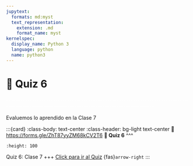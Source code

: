 ```yaml
---
jupytext:
  formats: md:myst
  text_representation:
    extension: .md
    format_name: myst
kernelspec:
  display_name: Python 3
  language: python
  name: python3
---
```


# 🔨 Quiz 6

<div>
    <p style="color:white">---------------------------------------------------------------------------------------------------------------------------------------------</p>
</div>

Evaluemos lo aprendido en la Clase 7

:::{card}
:class-body: text-center
:class-header: bg-light text-center
:link: https://forms.gle/ZhT87yyZM68kCV2T6
**💬 Quiz 6**
^^^
```{image} https://upload.wikimedia.org/wikipedia/commons/thumb/c/c2/Google_Forms_logo_%282014-2020%29.svg/1489px-Google_Forms_logo_%282014-2020%29.svg.png
:height: 100
```

Quiz 6: Clase 7
+++
[Click para ir al Quiz](https://forms.gle/ZhT87yyZM68kCV2T6) {fas}`arrow-right`
:::